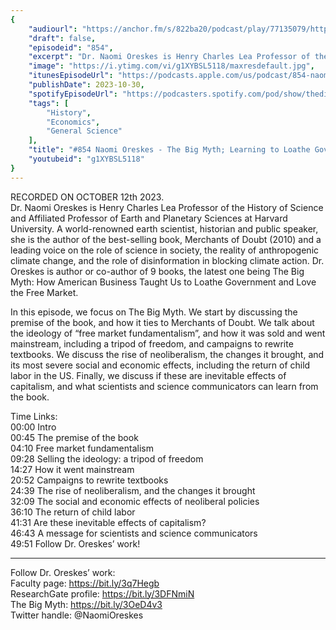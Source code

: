 ```yaml
---
{
	"audiourl": "https://anchor.fm/s/822ba20/podcast/play/77135079/https%3A%2F%2Fd3ctxlq1ktw2nl.cloudfront.net%2Fstaging%2F2023-9-12%2Fb7089112-869a-b42c-3bdd-f56943d62deb.m4a",
	"draft": false,
	"episodeid": "854",
	"excerpt": "Dr. Naomi Oreskes is Henry Charles Lea Professor of the History of Science and Affiliated Professor of Earth and Planetary Sciences at Harvard University. A world-renowned earth scientist, historian and public speaker, she is the author of the best-selling book, Merchants of Doubt (2010) and a leading voice on the role of science in society, the reality of anthropogenic climate change, and the role of disinformation in blocking climate action. Dr. Oreskes is author or co-author of 9 books, the latest one being The Big Myth: How American Business Taught Us to Loathe Government and Love the Free Market.",
	"image": "https://i.ytimg.com/vi/g1XYBSL5118/maxresdefault.jpg",
	"itunesEpisodeUrl": "https://podcasts.apple.com/us/podcast/854-naomi-oreskes-the-big-myth-how-american-business/id1451347236?i=1000633131108&uo=4",
	"publishDate": 2023-10-30,
	"spotifyEpisodeUrl": "https://podcasters.spotify.com/pod/show/thedissenter/episodes/854-Naomi-Oreskes---The-Big-Myth-How-American-Business-Taught-Us-to-Loathe-Government-and-Love-the-Free-Market-e2agfp7",
	"tags": [
		"History",
		"Economics",
		"General Science"
	],
	"title": "#854 Naomi Oreskes - The Big Myth; Learning to Loathe Government and Love the Free Market",
	"youtubeid": "g1XYBSL5118"
}
---
```

RECORDED ON OCTOBER 12th 2023.  
Dr. Naomi Oreskes is Henry Charles Lea Professor of the History of Science and Affiliated Professor of Earth and Planetary Sciences at Harvard University. A world-renowned earth scientist, historian and public speaker, she is the author of the best-selling book, Merchants of Doubt (2010) and a leading voice on the role of science in society, the reality of anthropogenic climate change, and the role of disinformation in blocking climate action. Dr. Oreskes is author or co-author of 9 books, the latest one being The Big Myth: How American Business Taught Us to Loathe Government and Love the Free Market.

In this episode, we focus on The Big Myth. We start by discussing the premise of the book, and how it ties to Merchants of Doubt. We talk about the ideology of “free market fundamentalism”, and how it was sold and went mainstream, including a tripod of freedom, and campaigns to rewrite textbooks. We discuss the rise of neoliberalism, the changes it brought, and its most severe social and economic effects, including the return of child labor in the US. Finally, we discuss if these are inevitable effects of capitalism, and what scientists and science communicators can learn from the book.

Time Links:  
<time>00:00</time> Intro  
<time>00:45</time> The premise of the book  
<time>04:10</time> Free market fundamentalism  
<time>09:28</time> Selling the ideology: a tripod of freedom  
<time>14:27</time> How it went mainstream  
<time>20:52</time> Campaigns to rewrite textbooks  
<time>24:39</time> The rise of neoliberalism, and the changes it brought  
<time>32:09</time> The social and economic effects of neoliberal policies  
<time>36:10</time> The return of child labor  
<time>41:31</time> Are these inevitable effects of capitalism?  
<time>46:43</time> A message for scientists and science communicators  
<time>49:51</time> Follow Dr. Oreskes’ work!

---

Follow Dr. Oreskes’ work:  
Faculty page: https://bit.ly/3q7Hegb  
ResearchGate profile: https://bit.ly/3DFNmiN  
The Big Myth: https://bit.ly/3OeD4v3  
Twitter handle: @NaomiOreskes
